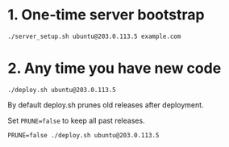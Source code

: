 # 1. One‑time server bootstrap
`./server_setup.sh ubuntu@203.0.113.5 example.com`

# 2. Any time you have new code
`./deploy.sh ubuntu@203.0.113.5`

By default deploy.sh prunes old releases after deployment. 

Set `PRUNE=false` to keep all past releases.

`PRUNE=false ./deploy.sh ubuntu@203.0.113.5`

